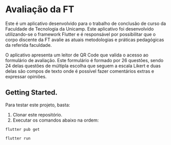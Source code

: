# Avaliação da FT

Este é um aplicativo desenvolvido para o trabalho de conclusão de curso da Faculdade de Tecnologia da Unicamp. Este aplicativo foi desenvolvido utilizando-se o framework Flutter e é responsável por possibilitar que o corpo discente da FT avalie as atuais metodologias e práticas pedagógicas da referida faculdade.

O aplicativo apresenta um leitor de QR Code que valida o acesso ao formulário de avaliação. Este formulário é formado por 26 questões, sendo 24 delas questões de múltipla escolha que seguem a escala Likert e duas delas são compos de texto onde é possível fazer comentários extras e expressar opiniões.

## Getting Started.

Para testar este projeto, basta:

1. Clonar este repositório.
2. Executar os comandos abaixo na ordem:

```
flutter pub get
```

```
flutter run
```
